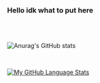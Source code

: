 ### Hello idk what to put here
<br/>
<br/>

![Anurag's GitHub stats](https://github-readme-stats.vercel.app/api?username=Lagendking&show_icons=true&theme=dark)

<br/>

[![My GitHub Language Stats](https://github-readme-stats.vercel.app/api/top-langs/?username=Lagendking&langs_count=5&theme=tokyonight)]()

<!--
**Lagendking/Lagendking** is a ✨ _special_ ✨ repository because its `README.md` (this file) appears on your GitHub profile.

Here are some ideas to get you started:

- 🔭 I’m currently working on ...
- 🌱 I’m currently learning ...
- 👯 I’m looking to collaborate on ...
- 🤔 I’m looking for help with ...
- 💬 Ask me about ...
- 📫 How to reach me: ...
- 😄 Pronouns: ...
- ⚡ Fun fact: ...
-->
